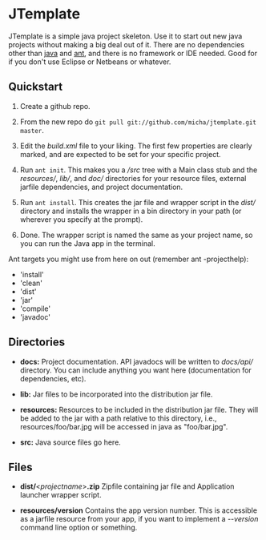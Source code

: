 JTemplate
=========

JTemplate is a simple java project skeleton. Use it to start out new java
projects without making a big deal out of it. There are no dependencies other
than [java][] and [ant][], and there is no framework or IDE needed. Good for
if you don't use Eclipse or Netbeans or whatever.

[java]:       http://sun.java.com/      "Java"
[ant]:        http://ant.apache.org/    "ant"

Quickstart
----------

1.  Create a github repo.

2.  From the new repo do `git pull git://github.com/micha/jtemplate.git master`.

3.  Edit the _build.xml_ file to your liking.  The first few properties
    are clearly marked, and are expected to be set for your specific
    project.

4.  Run `ant init`.  This makes you a _/src_ tree with a Main class stub and
    the _resources/_, _lib/_, and _doc/_ directories for your resource files,
    external jarfile dependencies, and project documentation.

5.  Run `ant install`. This creates the jar file and wrapper script in the
    _dist/_ directory and installs the wrapper in a bin directory in your
    path (or wherever you specify at the prompt).

5.  Done. The wrapper script is named the same as your project name, so you
    can run the Java app in the terminal.

Ant targets you might use from here on out (remember ant -projecthelp): 

+ 'install'
+ 'clean'
+ 'dist'
+ 'jar'
+ 'compile'
+ 'javadoc'

Directories
-----------
    
+ __docs:__ Project documentation. API javadocs will be written to _docs/api/_ 
  directory. You can include anything you want here (documentation for 
  dependencies, etc).  

+ __lib:__ Jar files to be incorporated into the distribution jar file.

+ __resources:__ Resources to be included in the distribution jar file.  They 
  will be added to the jar with a path relative to this directory, i.e., 
  resources/foo/bar.jpg will be accessed in java as "foo/bar.jpg".

+ __src:__ Java source files go here.

Files
-----

+ __dist/__&lt;<i>projectname</i>&gt;__.zip__ Zipfile containing jar file and Application 
  launcher wrapper script.

+ __resources/version__ Contains the app version number. This is accessible
  as a jarfile resource from your app, if you want to implement a *--version*
  command line option or something.

